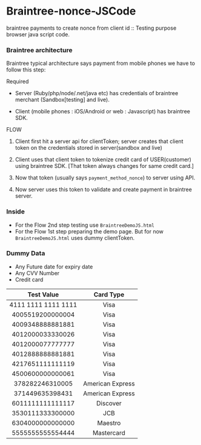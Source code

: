 # Braintree-nonce-JSCode
braintree payments to create nonce from client id :: Testing purpose browser java script code.

### Braintree architecture
Braintree typical architecture says payment from mobile phones we have to follow this step:

Required
- Server (Ruby/php/node/.net/java etc) has credentials of braintree merchant (Sandbox[testing] and live).

- Client (mobile phones : iOS/Android or web : Javascript) has braintree SDK.

FLOW

1. Client first hit a server api for clientToken; server creates that client token on the credentials stored in server(sandbox and live)

1. Client uses that client token to tokenize credit card of USER(customer) using braintree SDK. [That token always changes for same credit card.]

1. Now that token (usually says `payment_method_nonce`) to server using API.

1. Now server uses this token to validate and create payment in braintree server.


### Inside
- For the Flow 2nd step testing use `BraintreeDemoJS.html`
- For the Flow 1st step preparing the demo page. But for now `BraintreeDemoJS.html` uses dummy clientToken.

### Dummy Data

- Any Future date for expiry date
- Any CVV Number
- Credit card

| Test Value | Card Type |
|:--------------------:|:--------------------:|
| 4111 1111 1111 1111 |	Visa |
| 4005519200000004 | Visa |
| 4009348888881881 | Visa |
| 4012000033330026 | Visa |
| 4012000077777777 | Visa |
| 4012888888881881 | Visa |
| 4217651111111119 | Visa |
| 4500600000000061 | Visa |
| 378282246310005	| American Express |
| 371449635398431	| American Express |
| 6011111111111117 | Discover |
| 3530111333300000 |	JCB |
| 6304000000000000 |	Maestro |
| 5555555555554444 |	Mastercard |
